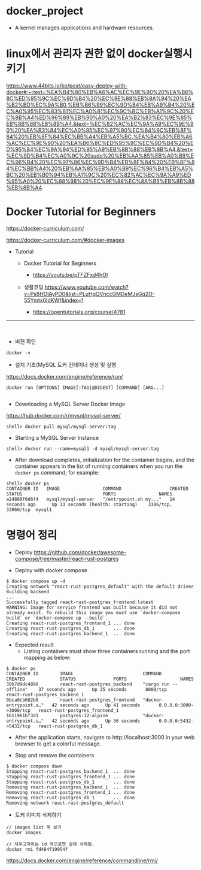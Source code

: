 # docker_project
- A kernel manages applications and hardware resources.

# linux에서 관리자 권한 없이 docker실행시키기
https://www.44bits.io/ko/post/easy-deploy-with-docker#:~:text=%EA%B4%80%EB%A6%AC%EC%9E%90%20%EA%B6%8C%ED%95%9C%EC%9D%B4%20%EC%9E%88%EB%8A%94%20%EA%B2%BD%EC%9A%B0,%EB%B6%99%EC%9D%B4%EB%A9%B4%20%EC%A0%95%EC%83%81%EC%A0%81%EC%9C%BC%EB%A1%9C%20%EC%8B%A4%ED%96%89%EB%90%A0%20%EA%B2%83%EC%9E%85%EB%8B%88%EB%8B%A4.&text=%EC%82%AC%EC%9A%A9%EC%9E%90%20%EA%B3%84%EC%A0%95%EC%97%90%EC%84%9C%EB%8F%84%20%EB%8F%84%EC%BB%A4%EB%A5%BC,%EA%B4%80%EB%A6%AC%EC%9E%90%20%EA%B6%8C%ED%95%9C%EC%9D%B4%20%ED%95%84%EC%9A%94%ED%95%A9%EB%8B%88%EB%8B%A4.&text=%EC%9D%B4%EC%A0%9C%20sudo%20%EB%AA%85%EB%A0%B9%EC%96%B4%20%EC%97%86%EC%9D%B4%EB%8F%84%20%EB%8F%84%EC%BB%A4%20%EB%AA%85%EB%A0%B9%EC%96%B4%EB%A5%BC%20%EB%B0%94%EB%A1%9C%20%EC%82%AC%EC%9A%A9%ED%95%A0%20%EC%88%98%20%EC%9E%88%EC%8A%B5%EB%8B%88%EB%8B%A4.

# Docker Tutorial for Beginners

https://docker-curriculum.com/


https://docker-curriculum.com/#docker-images

- Tutorial
  - Docker Tutorial for Beginners
    - https://youtu.be/pTFZFxd4hOI

  - 생활코딩 https://www.youtube.com/watch?v=Ps8HDIAyPD0&list=PLuHgQVnccGMDeMJsGq2O-55Ymtx0IdKWf&index=1
    - https://opentutorials.org/course/4781

<hr>

<br>

- 버젼 확인
```
docker -v
```

- 설치 기초(MySQL 도커 컨테이너 생성 및 실행

https://docs.docker.com/engine/reference/run/

```
docker run [OPTIONS] IMAGE[:TAG|@DIGEST] [COMMAND] [ARG...]


```

- Downloading a MySQL Server Docker Image

https://hub.docker.com/r/mysql/mysql-server/

```
shell> docker pull mysql/mysql-server:tag
```

- Starting a MySQL Server Instance

```
shell> docker run --name=mysql1 -d mysql/mysql-server:tag
```


- After download completes, initialization for the container begins, and the container appears in the list of running containers when you run the ```docker ps``` command; for example:

```
shell> docker ps
CONTAINER ID   IMAGE                COMMAND                  CREATED             STATUS                              PORTS                NAMES
a24888f0d6f4   mysql/mysql-server   "/entrypoint.sh my..."   14 seconds ago      Up 13 seconds (health: starting)    3306/tcp, 33060/tcp  mysql1
```

# 명령어 정리

- Deploy https://github.com/docker/awesome-compose/tree/master/react-rust-postgres

- Deploy with docker compose

```
$ docker compose up -d
Creating network "react-rust-postgres_default" with the default driver
Building backend
...
Successfully tagged react-rust-postgres_frontend:latest
WARNING: Image for service frontend was built because it did not already exist. To rebuild this image you must use `docker-compose build` or `docker-compose up --build`.
Creating react-rust-postgres_frontend_1 ... done
Creating react-rust-postgres_db_1       ... done
Creating react-rust-postgres_backend_1  ... done
```

- Expected result
  - Listing containers must show three containers running and the port mapping as below:

```
$ docker ps
CONTAINER ID        IMAGE                          COMMAND                  CREATED             STATUS              PORTS                    NAMES
30b7d9dc4898        react-rust-postgres_backend    "cargo run --offline"    37 seconds ago      Up 35 seconds       8000/tcp                 react-rust-postgres_backend_1
0bca0cb682b8        react-rust-postgres_frontend   "docker-entrypoint.s…"   42 seconds ago      Up 41 seconds       0.0.0.0:3000->3000/tcp   react-rust-postgres_frontend_1
1611961bf3d1        postgres:12-alpine             "docker-entrypoint.s…"   42 seconds ago      Up 36 seconds       0.0.0.0:5432->5432/tcp   react-rust-postgres_db_1
```

- After the application starts, navigate to http://localhost:3000 in your web browser to get a colorful message.

- Stop and remove the containers

```
$ docker compose down
Stopping react-rust-postgres_backend_1  ... done
Stopping react-rust-postgres_frontend_1 ... done
Stopping react-rust-postgres_db_1       ... done
Removing react-rust-postgres_backend_1  ... done
Removing react-rust-postgres_frontend_1 ... done
Removing react-rust-postgres_db_1       ... done
Removing network react-rust-postgres_default
```

- 도커 이미지 삭제하기

```
// images list 쭉 보기
docker images

// 지우고자하는 id 적으로면 강제 삭제됨.
docker rmi fd484f19954f
```

https://docs.docker.com/engine/reference/commandline/rmi/

